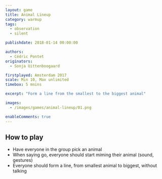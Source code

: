 ```yaml
---
layout: game
title: Animal Lineup
category: warmup
tags:
  - observation
  - silent

publishdate: 2018-01-14 00:00:00

authors: 
  - Cédric Pontet
originators:
  - Sonja Uittenboogaard

firstplayed: Amsterdam 2017
scale: Min 10, Max unlimited
timebox: 5 mnins

excerpt: "Form a line from the smallest to the biggest animal"

images:
  - /images/games/animal-lineup/01.png

enableComments: true
---
```


## How to play

- Have everyone in the group pick an animal
- When saying go, everyone should start miming their animal (sound, gestures)
- Everyone should form a line, from smallest animal to biggest, without talking